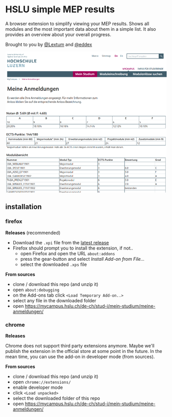 # HSLU simple MEP results
A browser extension to simplify viewing your MEP results. Shows all modules and the most important data about them in a simple list. It also provides an overview about your overall progress.

Brought to you by [@Lextum](https://github.com/Lextum) and [@eddex](https://github.com/eddex)

![screenshot](screenshot.png)

## installation

### firefox

**Releases** (recommended)

- Download the `.xpi` file from the [latest release](https://github.com/eddex/hslu-simple-mep-results/releases)
- Firefox should prompt you to install the extension, if not..
  - open Firefox and open the URL `about:addons`
  - press the gear-button and select *Install Add-on from File...*
  - select the downloaded `.xps` file

**From  sources**
- clone / download this repo (and unzip it)
- open `about:debugging`
- on the Add-ons tab click `<Load Temporary Add-on..>`
- select any file in the downloaded folder
- open https://mycampus.hslu.ch/de-ch/stud-i/mein-studium/meine-anmeldungen/

### chrome

**Releases**

Chrome does not support third party extensions anymore. Maybe we'll publish the extension in the official store at some point in the future. In the mean time, you can use the add-on in developer mode (from sources).

**From sources**

- clone / download this repo (and unzip it)
- open `chrome://extensions/`
- enable developer mode
- click `<Load unpacked>`
- select the downloaded folder of this repo
- open https://mycampus.hslu.ch/de-ch/stud-i/mein-studium/meine-anmeldungen/
